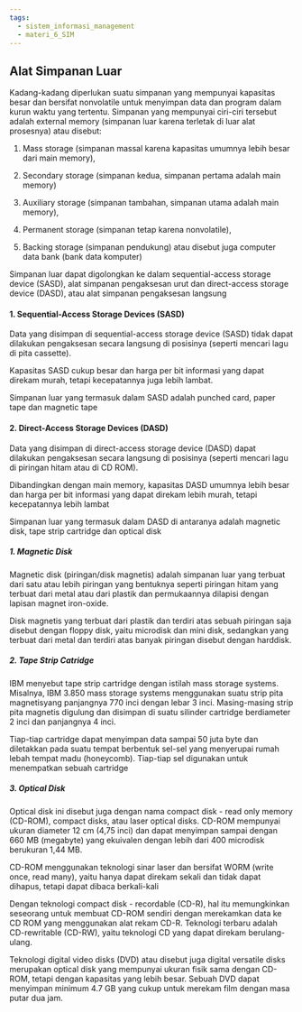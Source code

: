 ```yaml
---
tags:
  - sistem_informasi_management
  - materi_6_SIM
---
```

## Alat Simpanan Luar

Kadang-kadang diperlukan suatu simpanan yang mempunyai kapasitas besar dan bersifat nonvolatile untuk menyimpan data dan program dalam kurun waktu yang tertentu. Simpanan yang mempunyai ciri-ciri tersebut adalah external memory (simpanan luar karena terletak di luar alat prosesnya) atau disebut:

1. Mass storage (simpanan massal karena kapasitas umumnya lebih besar dari main memory), 
   
2. Secondary storage (simpanan kedua, simpanan pertama adalah main memory)  
   
3. Auxiliary storage (simpanan tambahan, simpanan utama adalah main memory), 
   
4. Permanent storage (simpanan tetap karena nonvolatile), 

5. Backing storage (simpanan pendukung) atau disebut juga computer data bank (bank data komputer)

Simpanan luar dapat digolongkan ke dalam sequential-access storage device (SASD), alat simpanan pengaksesan urut dan direct-access storage device (DASD), atau alat simpanan pengaksesan langsung

#### 1. Sequential-Access Storage Devices (SASD)

Data yang disimpan di sequential-access storage device (SASD) tidak dapat dilakukan pengaksesan secara langsung di posisinya (seperti mencari lagu di pita cassette). 

Kapasitas SASD cukup besar dan harga per bit informasi yang dapat direkam murah, tetapi kecepatannya juga lebih lambat.

Simpanan luar yang termasuk dalam SASD adalah punched card, paper tape dan magnetic tape

#### 2. Direct-Access Storage Devices (DASD)

Data yang disimpan di direct-access storage device (DASD) dapat dilakukan pengaksesan secara langsung di posisinya (seperti mencari lagu di piringan hitam atau di CD ROM). 

Dibandingkan dengan main memory, kapasitas DASD umumnya lebih besar dan harga per bit informasi yang dapat direkam lebih murah, tetapi kecepatannya lebih lambat

Simpanan luar yang termasuk dalam DASD di antaranya adalah magnetic disk, tape strip cartridge dan optical disk

##### 1. Magnetic Disk

Magnetic disk (piringan/disk magnetis) adalah simpanan luar yang terbuat dari satu atau lebih piringan yang bentuknya seperti piringan hitam yang terbuat dari metal atau dari plastik dan permukaannya dilapisi dengan lapisan magnet iron-oxide. 

Disk magnetis yang terbuat dari plastik dan terdiri atas sebuah piringan saja disebut dengan floppy disk, yaitu microdisk dan mini disk, sedangkan yang terbuat dari metal dan terdiri atas banyak piringan disebut dengan harddisk.

##### 2. Tape Strip Catridge

IBM menyebut tape strip cartridge dengan istilah mass storage systems. Misalnya, IBM 3.850 mass storage systems menggunakan suatu strip pita magnetisyang panjangnya 770 inci dengan lebar 3 inci. Masing-masing strip pita magnetis digulung dan disimpan di suatu silinder cartridge berdiameter 2 inci dan panjangnya 4 inci. 

Tiap-tiap cartridge dapat menyimpan data sampai 50 juta byte dan diletakkan pada suatu tempat berbentuk sel-sel yang menyerupai rumah lebah tempat madu (honeycomb). Tiap-tiap sel digunakan untuk menempatkan sebuah cartridge

##### 3. Optical Disk

Optical disk ini disebut juga dengan nama compact disk - read only memory (CD-ROM), compact disks, atau laser optical disks. CD-ROM mempunyai ukuran diameter 12 cm (4,75 inci) dan dapat menyimpan sampai dengan 660 MB (megabyte) yang ekuivalen dengan lebih dari 400 microdisk berukuran 1,44 MB. 

CD-ROM menggunakan teknologi sinar laser dan bersifat WORM (write once, read many), yaitu hanya dapat direkam sekali dan tidak dapat dihapus, tetapi dapat dibaca berkali-kali

Dengan teknologi compact disk - recordable (CD-R), hal itu memungkinkan seseorang untuk membuat CD-ROM sendiri dengan merekamkan data ke CD ROM yang menggunakan alat rekam CD-R. Teknologi terbaru adalah CD-rewritable (CD-RW), yaitu teknologi CD yang dapat direkam berulang-ulang. 

Teknologi digital video disks (DVD) atau disebut juga digital versatile disks merupakan optical disk yang mempunyai ukuran fisik sama dengan CD-ROM, tetapi dengan kapasitas yang lebih besar. Sebuah DVD dapat menyimpan minimum 4.7 GB yang cukup untuk merekam film dengan masa putar dua jam.